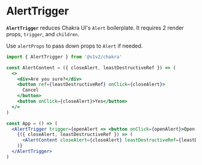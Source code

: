 # AlertTrigger

**`AlertTrigger`** reduces Chakra UI's `Alert` boilerplate. It requires 2 render props, `trigger`, and `children`.

Use `alertProps` to pass down props to `Alert` if needed.

```jsx
import { AlertTrigger } from '@v1v2/chakra'

const AlertContent = ({ closeAlert, leastDestructiveRef }) => (
  <>
    <div>Are you sure?</div>
    <button ref={leastDestructiveRef} onClick={closeAlert}>
      Cancel
    </button>
    <button onClick={closeAlert}>Yes</button>
  </>
)

const App = () => (
  <AlertTrigger trigger={openAlert => <button onClick={openAlert}>Open Alert</button>}>
    {({ closeAlert, leastDestructiveRef }) => (
      <AlertContent closeAlert={closeAlert} leastDestructiveRef={leastDestructiveRef} />
    )}
  </AlertTrigger>
)
```

